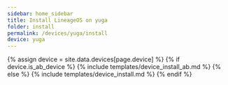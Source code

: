 ```yaml
---
sidebar: home_sidebar
title: Install LineageOS on yuga
folder: install
permalink: /devices/yuga/install
device: yuga
---
```

{% assign device = site.data.devices[page.device] %}
{% if device.is_ab_device %}
{% include templates/device_install_ab.md %}
{% else %}
{% include templates/device_install.md %}
{% endif %}
